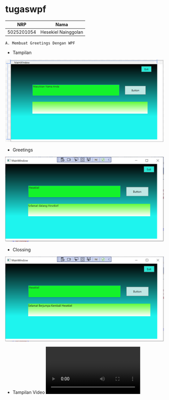 # tugaswpf

NRP  | Nama
------------------- | --------------
5025201054 | Hesekiel Nainggolan

```
A. Membuat Greetings Dengan WPF
```
* Tampilan
<img src="img/tampilan.PNG" alt="Tampilan Awal">

* Greetings
<img src="img/fungsibutton.PNG" alt="Tampilan Greetings">

* Clossing
<img src="img/fungsiexit.PNG" alt="Tampilan Clossing">

* Tampilan Video
![Tampilan Video](/img/video3014968555.mp4)


